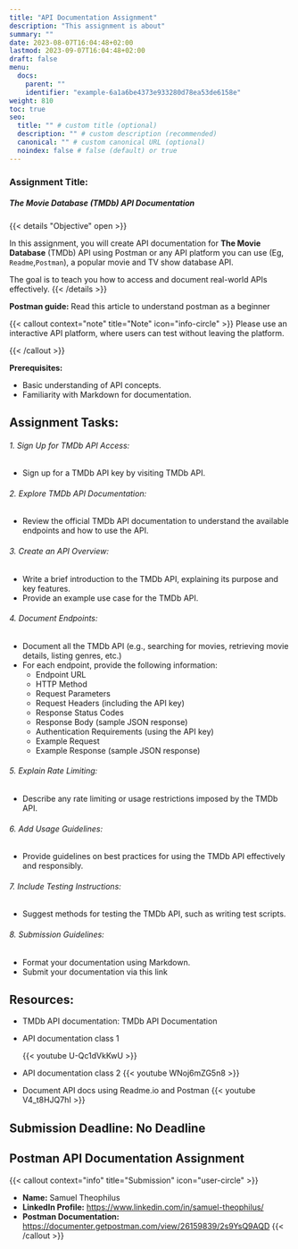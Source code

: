 ```yaml
---
title: "API Documentation Assignment"
description: "This assignment is about"
summary: ""
date: 2023-08-07T16:04:48+02:00
lastmod: 2023-09-07T16:04:48+02:00
draft: false
menu:
  docs:
    parent: ""
    identifier: "example-6a1a6be4373e933280d78ea53de6158e"
weight: 810
toc: true
seo:
  title: "" # custom title (optional)
  description: "" # custom description (recommended)
  canonical: "" # custom canonical URL (optional)
  noindex: false # false (default) or true
---
```


### Assignment Title:

##### The Movie Database (TMDb) API Documentation

{{< details "Objective" open >}}

In this assignment, you will create API documentation for **The Movie Database** (TMDb) API using Postman or any API platform you can use (Eg, `Readme`,`Postman`), a popular movie and TV show database API.

The goal is to teach you how to access and document real-world APIs effectively.
{{< /details >}}

**Postman guide:** Read this article to understand postman as a beginner

{{< callout context="note" title="Note" icon="info-circle" >}}
Please use an interactive API platform, where users can test without leaving the platform.

{{< /callout >}}

**Prerequisites:**

- Basic understanding of API concepts.
- Familiarity with Markdown for documentation.

## Assignment Tasks:

###### 1. Sign Up for TMDb API Access:

- Sign up for a TMDb API key by visiting TMDb API.

###### 2. Explore TMDb API Documentation:

- Review the official TMDb API documentation to understand the available endpoints and how to use the API.

###### 3. Create an API Overview:

- Write a brief introduction to the TMDb API, explaining its purpose and key features.
- Provide an example use case for the TMDb API.

###### 4. Document Endpoints:

- Document all the TMDb API (e.g., searching for movies, retrieving movie details, listing genres, etc.)
- For each endpoint, provide the following information:
  - Endpoint URL
  - HTTP Method
  - Request Parameters
  - Request Headers (including the API key)
  - Response Status Codes
  - Response Body (sample JSON response)
  - Authentication Requirements (using the API key)
  - Example Request
  - Example Response (sample JSON response)

###### 5. Explain Rate Limiting:

- Describe any rate limiting or usage restrictions imposed by the TMDb API.

###### 6. Add Usage Guidelines:

- Provide guidelines on best practices for using the TMDb API effectively and responsibly.

###### 7. Include Testing Instructions:

- Suggest methods for testing the TMDb API, such as writing test scripts.

###### 8. Submission Guidelines:

- Format your documentation using Markdown.
- Submit your documentation via this link

## Resources:

- TMDb API documentation: TMDb API Documentation

- API documentation class 1

  {{< youtube U-Qc1dVkKwU >}}

- API documentation class 2
  {{< youtube WNoj6mZG5n8 >}}

- Document API docs using Readme.io and Postman
  {{< youtube V4_t8HJQ7hI >}}

## Submission Deadline: No Deadline

## Postman API Documentation Assignment

{{< callout context="info" title="Submission" icon="user-circle" >}}
- **Name:** Samuel Theophilus
- **LinkedIn Profile:** https://www.linkedin.com/in/samuel-theophilus/
- **Postman Documentation:** https://documenter.getpostman.com/view/26159839/2s9YsQ9AQD
{{< /callout >}}
